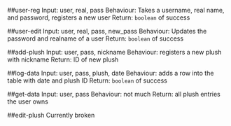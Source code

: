 ##user-reg
Input: user, real, pass
Behaviour: Takes a username, real name, and password, registers a new user
Return: `boolean` of success

##user-edit
Input: user, real, pass, new_pass
Behaviour: Updates the password and realname of a user
Return: `boolean` of success

##add-plush
Input: user, pass, nickname
Behaviour: registers a new plush with nickname
Return: ID of new plush

##log-data
Input: user, pass, plush, date
Behaviour: adds a row into the table with date and plush ID
Return: `boolean` of success

##get-data
Input: user, pass
Behaviour: not much
Return: all plush entries the user owns

##edit-plush
Currently broken

